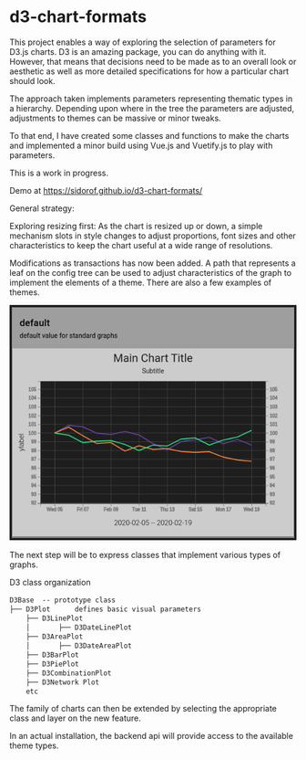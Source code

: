 # d3-chart-formats

This project enables a way of exploring the selection of parameters for D3.js charts. D3 is an amazing package, you can do anything with it. However, that means that decisions need to be made as to an overall look or aesthetic as well as more detailed specifications for how a particular chart should look.

The approach taken implements parameters representing thematic types in a hierarchy. Depending upon where in the tree the parameters are adjusted, adjustments to themes can be massive or minor tweaks.

To that end, I have created some classes and functions to make the charts and implemented a minor build using Vue.js and Vuetify.js to play with parameters.

This is a work in progress.

Demo at https://sidorof.github.io/d3-chart-formats/


General strategy:

Exploring resizing first: As the chart is resized up or down, a simple mechanism slots in style changes to adjust proportions, font sizes and other characteristics to keep the chart useful at a wide range of resolutions.

Modifications as transactions has now been added. A path that represents a leaf on the config tree can be used to adjust characteristics of the graph to implement the elements of a theme. There are also a few examples of themes.

![Sample Date Line Chart](/public/img/sample_chart.png)

The next step will be to express classes that implement various types of graphs.

D3 class organization
```
D3Base  -- prototype class
├── D3Plot      defines basic visual parameters
    ├── D3LinePlot
    │       ├── D3DateLinePlot
    ├── D3AreaPlot
    │       ├── D3DateAreaPlot
    ├── D3BarPlot
    ├── D3PiePlot
    ├── D3CombinationPlot
    ├── D3Network Plot
    etc
```
The family of charts can then be extended by selecting the appropriate class and layer on the new feature.

In an actual installation, the backend api will provide access to the available theme types.
